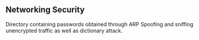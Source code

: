 ## Networking Security

Directory containing passwords obtained through ARP Spoofing and sniffing unencrypted traffic as well as dictionary attack.
